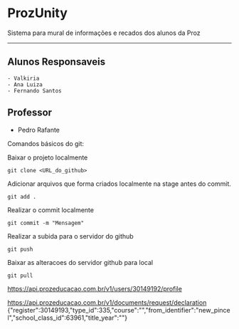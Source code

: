 # ProzUnity
Sistema para mural de informações e recados dos alunos da Proz

---
## Alunos Responsaveis
    - Valkiria
    - Ana Luiza
    - Fernando Santos
  
## Professor
  - Pedro Rafante


Comandos básicos do git:

Baixar o projeto localmente
```git
git clone <URL_do_github> 
```
Adicionar arquivos que forma criados localmente na stage antes do commit.
```git
git add .
```
Realizar o commit localmente
```git
git commit -m "Mensagem"
```
Realizar a subida para o servidor do github
```git
git push
```
Baixar as alteracoes do servidor github para local
```git
git pull
```




https://api.prozeducacao.com.br/v1/users/30149192/profile


https://api.prozeducacao.com.br/v1/documents/request/declaration
{"register":30149193,"type_id":335,"course":"","from_identifier":"new_pincel","school_class_id":63961,"title_year":""}

